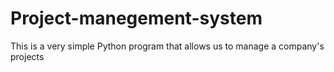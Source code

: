 # Project-manegement-system
This is a very simple Python program that allows us to manage a company's projects
